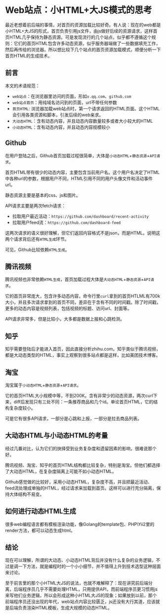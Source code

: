 # Web站点：小HTML+大JS模式的思考

最近老想着前后端的事情，对首页的资源加载比较好奇。有人说：现在的web都是小HTML+大JS的形式，首页负责引用js文件，由js做好后续的资源请求，这样首页HTML几乎保持为静态资源。可是发现流行的几个站点，似乎都不遵循这个规则：它们的首页HTML包含许多动态资源，似乎服务器端做了一些数据填充工作，然后再传给的浏览器。所以想比较下几个站点的首页资源加载模式，顺便分析一下首页HTML的生成技术。

## 前言

本文的术语规范：

* `web站点`：在浏览器里访问的页面，形如`v.qq.com`、`github.com`
* `web站点首页`：用纯域名访问到的页面，url不带任何参数
* `首页HTML`: 浏览器加载web站点时，第一个请求返回的HTML页面。这个HTML会引用各类资源和脚本，引发后续的web亲求。
* `大动态HTML`：含有动态内容，并且动态内容数量较多或者大小较大的HTML
* `小动态HTML`：含有动态内容，并且动态内容规模较小

## Github

在用户登陆之后，Github首页加载过程很简单，大体是`小动态HTML`+`静态资源`+`API请求`。

首页HTML带有很少的动态内容，主要包含当前用户名。这个用户名决定了HTML中各种url的参数，根据用户不同，HTML引用不同的用户头像文件和活动事件url。

静态资源主要是基本的css、js和图片。

API请求主要是两次fetch请求：
* 拉取用户最近活动：`https://github.com/dashboard/recent-activity`
* 拉取用户feed流：`https://github.com/dashboard-feed`

这两次请求的语义很好理解，但它们返回内容格式不是json，而是HTML。说明这两个请求背后还有`HTML生成`环节。

可见，Github比较依赖`HTML生成`。

## 腾讯视频

腾讯视频也非常依赖`HTML生成`，首页加载过程大体是`大动态HTML`+`静态资源`+`API请求`。

它的首页非常庞大，包含许多动态内容，命令行里`curl`拿到的首页HTLML有700k大小，并且多次请求拿到的首页不同，差异在于含有不同的时间戳。除了时间戳，更多的动态内容是视频列表，包括视频的标题、访问url、封面等。

API请求非常多，但是比较小，大多都是数据上报和心跳检测。

## 知乎

知乎需要登陆后才能进入首页，因此直接分析zhihu.com。知乎类似于腾讯视频，都是大动态类型的HTML，事实上观察到很多站点都是这样，比如美团技术博客。

## 淘宝

淘宝属于`小动态HTML`+`静态资源`+`API请求`。

它的首页HTML大小规模中等，不到200K。含有非常少的动态资源，两次curl下来，diff后发现只有三处不同：一条推荐商品和几个id。单论首页HTML，它的结构复杂度较小。

可是它有很多API请求，一部分是心跳和上报，一部分是拉去商品列表。

## 大动态HTML与小动态HTML的考量

经过几番对比，认为它们的抉择受到业务复杂度和遗留因素的影响，很难说那个好。

腾讯视频、淘宝、知乎的首页HTML结构都比较复杂，特别是淘宝。但他们都选择了大动态HTML，在复杂度隔离上可能不如小动态HTML。

Github感觉做的比较好，采用小动态HTML，复杂度不高，并且把最近活动、feed流处理成单独的HTML，经过请求来加载到首页。这样可以进行充分隔离，保持大体结构不易变。

## 如何进行动态HTML生成

很多web编程语言都有模板渲染功能，像Golang的template包、PHP\Yii2里的render方法，都可以动态生成html。

## 结论

现在可以理解，所谓的大动态、小动态HTML背后并没有什么复杂的业务逻辑，不过是调一下方法，就是编程时的一个小小细节，并不值得上升到技术选型这种层面来讨论。

至于前言里的那个小HTML大JS的说法，也就不难解释了：现在讲究前后端分离，后端程序员几乎不需要处理HTML，只用提供API，而前端程序员更习惯用js来写他们业务逻辑，所以会形成这种小HTML大JS的现象；如果放到以前，那个前端程序员还没出现的年代，web站点内容比较匮乏，js还没有大行其道，应该就是后端负责渲染HTML模板，生成大规模的动态HTML。